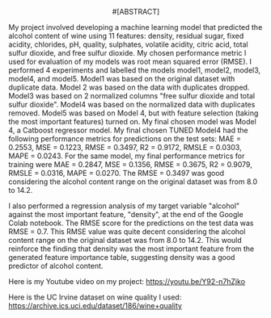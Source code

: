 <p align="center"> 
#[ABSTRACT]
</p>

My project involved developing a machine learning model that predicted the alcohol content of wine using 11 features: density, residual sugar, fixed acidity, chlorides, pH, quality, sulphates, volatile acidity, citric acid, total sulfur dioxide, and free sulfur dioxide. My chosen performance metric I used for evaluation of my models was root mean squared error (RMSE). I performed 4 experiments and labelled the models model1, model2, model3, model4, and model5. Model1 was based on the original dataset with duplicate data. Model 2 was based on the data with duplicates dropped. Model3 was based on 2 normalized columns "free sulfur dioxide and total sulfur dioxide". Model4 was based on the normalized data with duplicates removed. Model5 was based on Model 4, but with feature selection (taking the most important features) turned on. My final chosen model was Model 4, a Catboost regressor model. My final chosen TUNED Model4 had the following performance metrics for predictions on the test sets: MAE = 0.2553, MSE = 0.1223, RMSE = 0.3497, R2 = 0.9172,  RMSLE = 0.0303, MAPE = 0.0243. For the same model, my final performance metrics for training were MAE = 0.2847, MSE = 0.1356, RMSE = 0.3675, R2 = 0.9079, RMSLE = 0.0316, MAPE = 0.0270. The RMSE = 0.3497 was good considering the alcohol content range on the original dataset was from 8.0 to 14.2. 

I also performed a regression analysis of my target variable "alcohol" against the most important feature, "density", at the end of the Google Colab notebook. The RMSE score for the predictions on the test data was RMSE = 0.7. This RMSE value was quite decent considering the alcohol content range on the original dataset was from 8.0 to 14.2. This would reinforce the finding that density was the most important feature from the generated feature importance table, suggesting density was a good predictor of alcohol content.

Here is my Youtube video on my project:
https://youtu.be/Y92-n7hZjko

Here is the UC Irvine dataset on wine quality I used:
https://archive.ics.uci.edu/dataset/186/wine+quality
